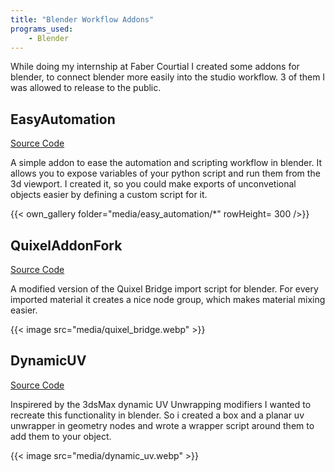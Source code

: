 ```yaml
---
title: "Blender Workflow Addons"
programs_used:
    - Blender
---
```


While doing my internship at Faber Courtial I created some addons for blender, to connect blender more easily into the studio workflow.
3 of them I was allowed to release to the public.

## EasyAutomation 

[Source Code](https://github.com/FScociety/EasyAutomation)

A simple addon to ease the automation and scripting workflow in blender.
It allows you to expose variables of your python script and run them from the 3d viewport.
I created it, so you could make exports of unconvetional objects easier by defining a custom script for it.

{{< own_gallery folder="media/easy_automation/*" rowHeight= 300 />}}

## QuixelAddonFork

[Source Code](https://github.com/FScociety/Blender-Quixel-Bridge)

A modified version of the Quixel Bridge import script for blender. For every imported material it creates a nice node group, which makes material mixing easier.

{{< image src="media/quixel_bridge.webp" >}}

## DynamicUV 

[Source Code](https://github.com/FScociety/Dynamic-UV)

Inspirered by the 3dsMax dynamic UV Unwrapping modifiers I wanted to recreate this functionality in blender.
So i created a box and a planar uv unwrapper in geometry nodes and wrote a wrapper script around them to add them to your object.

{{< image src="media/dynamic_uv.webp" >}}